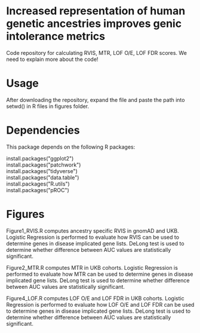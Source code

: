 # Increased representation of human genetic ancestries improves genic intolerance metrics 


Code repository for calculating RVIS, MTR, LOF O/E, LOF FDR scores. We need to explain more about the code!

# Usage
After downloading the repository, expand the file and paste the path into setwd() in R files in figures folder.

# Dependencies
This package depends on the following R packages:

install.packages("ggplot2") <br>
install.packages("patchwork") <br>
install.packages("tidyverse") <br>
install.packages("data.table") <br>
install.packages("R.utils") <br>
install.packages("pROC") <br>

# Figures

Figure1_RVIS.R computes ancestry specific RVIS in gnomAD and UKB. Logistic Regression is performed to evaluate how RVIS can be used to determine genes in disease implicated gene lists. DeLong test is used to determine whether difference between AUC values are statistically significant. <br>

Figure2_MTR.R computes MTR in UKB cohorts. Logistic Regression is performed to evaluate how MTR can be used to determine genes in disease implicated gene lists. DeLong test is used to determine whether difference between AUC values are statistically significant.  <br>

Figure4_LOF.R computes LOF O/E and LOF FDR in UKB cohorts. Logistic Regression is performed to evaluate how LOF O/E and LOF FDR can be used to determine genes in disease implicated gene lists. DeLong test is used to determine whether difference between AUC values are statistically significant.  <br>


